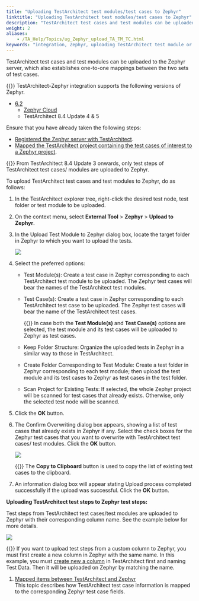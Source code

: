 ```yaml
--- 
title: "Uploading TestArchitect test modules/test cases to Zephyr"
linktitle: "Uploading TestArchitect test modules/test cases to Zephyr"
description: "TestArchitect test cases and test modules can be uploaded to the Zephyr server, which also establishes one-to-one mappings between the two sets of test cases."
weight: 2
aliases: 
    - /TA_Help/Topics/ug_Zephyr_upload_TA_TM_TC.html
keywords: "integration, Zephyr, uploading TestArchitect test module or test cases, uploading TestArchitect test module or test cases"
---
```


TestArchitect test cases and test modules can be uploaded to the Zephyr server, which also establishes one-to-one mappings between the two sets of test cases.

{{<important>}} TestArchitect-Zephyr integration supports the following versions of Zephyr.

-   [6.2](https://zephyrdocs.atlassian.net/wiki/spaces/ZE61/pages/550633474/6.2+Release+Notes)
    -   [Zephyr Cloud](https://zephyrdocs.atlassian.net/wiki/spaces/ZE61/pages/263521484/Zephyr+Enterprise+Cloud+Requirements)
    -   TestArchitect 8.4 Update 4 & 5

Ensure that you have already taken the following steps:

-   [Registered the Zephyr server with TestArchitect](/user-guide/integration-with-third-party-tools/zephyr-integration/configuring-integration-with-zephyr/setting-up-the-connection-with-zephyr/registering-the-zephyr-server).
-   [Mapped the TestArchitect project containing the test cases of interest to a Zephyr project](/user-guide/integration-with-third-party-tools/zephyr-integration/configuring-integration-with-zephyr/setting-up-the-connection-with-zephyr/mapping-a-testarchitect-project-to-a-zephyr-project).

{{<attention>}} From TestArchitect 8.4 Update 3 onwards, only test steps of TestArchitect test cases/ modules are uploaded to Zephyr.

To upload TestArchitect test cases and test modules to Zephyr, do as follows:

1.  In the TestArchitect explorer tree, right-click the desired test node, test folder or test module to be uploaded.

2.  On the context menu, select **External Tool** \> **Zephyr** \> **Upload to Zephyr**.

3.  In the Upload Test Module to Zephyr dialog box, locate the target folder in Zephyr to which you want to upload the tests.

    ![](/images/TA_Help/Images/Zephyr_upload_dlg.png)

4.  Select the preferred options:

    -   Test Module\(s\): Create a test case in Zephyr corresponding to each TestArchitect test module to be uploaded. The Zephyr test cases will bear the names of the TestArchitect test modules.
    -   Test Case\(s\): Create a test case in Zephyr corresponding to each TestArchitect test case to be uploaded. The Zephyr test cases will bear the name of the TestArchitect test cases.

        {{<note>}} In case both the **Test Module\(s\)** and **Test Case\(s\)** options are selected, the test module and its test cases will be uploaded to Zephyr as test cases.

    -   Keep Folder Structure: Organize the uploaded tests in Zephyr in a similar way to those in TestArchitect.
    -   Create Folder Corresponding to Test Module: Create a test folder in Zephyr corresponding to each test module; then upload the test module and its test cases to Zephyr as test cases in the test folder.
    -   Scan Project for Existing Tests: If selected, the whole Zephyr project will be scanned for test cases that already exists. Otherwise, only the selected test node will be scanned.
5.  Click the **OK** button.

6.  The Confirm Overwriting dialog box appears, showing a list of test cases that already exists in Zephyr if any. Select the check boxes for the Zephyr test cases that you want to overwrite with TestArchitect test cases/ test modules. Click the **OK** button.

    ![](/images/TA_Help/Images/Zephyr_upload_overwrite_dlg.png)

    {{<note>}} The **Copy to Clipboard** button is used to copy the list of existing test cases to the clipboard.

7.  An information dialog box will appear stating Upload process completed successfully if the upload was successful. Click the **OK** button.


**Uploading TestArchitect test steps to Zephyr test steps:**

Test steps from TestArchitect test cases/test modules are uploaded to Zephyr with their corresponding column name. See the example below for more details.

![](/images/TA_Help/Images/Zephyr_upload_teststeps.png)

{{<note>}} If you want to upload test steps from a custom column to Zephyr, you must first create a new column in Zephyr with the same name. In this example, you must [create new a column](/administration-guide/user-defined-fields/creating-a-user-defined-field#) in TestArchitect first and naming Test Data. Then it will be uploaded on Zephyr by matching the name.

1.  [Mapped items between TestArchitect and Zephyr](/user-guide/integration-with-third-party-tools/zephyr-integration/features-of-testarchitect-zephyr-integration/uploading-testarchitect-test-modules-test-cases-to-zephyr/mapped-items-between-testarchitect-and-zephyr)  
This topic describes how TestArchitect test case information is mapped to the corresponding Zephyr test case fields.




